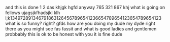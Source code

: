 and this is done 
1
2
das
khjgk
hgfd
anyway
765
321
867
khj
what is going on fellows
ujagsjkfhadsjkl
klh l;k1349728913467918631264567896541236654789654123654789654123
what is so funny?
right?
gfds
how are you doing my dude my dyde right there as you might see
fas
fassit and what is good ladies and gentlemen
probbably
this is ok to be honest with you it is fine dude
